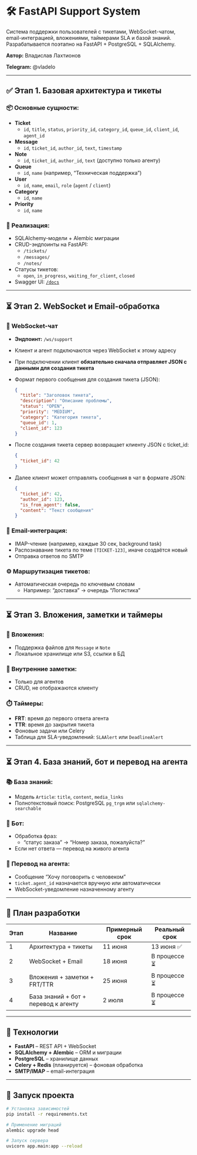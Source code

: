 # 🛠️ FastAPI Support System

Система поддержки пользователей с тикетами, WebSocket-чатом, email-интеграцией, вложениями, таймерами SLA и базой знаний. Разрабатывается поэтапно на FastAPI + PostgreSQL + SQLAlchemy.

**Автор:** Владислав Лахтионов

**Telegram:** @vladelo

---

## ✅ Этап 1. Базовая архитектура и тикеты

### 📦 Основные сущности:

- **Ticket**
  - `id`, `title`, `status`, `priority_id`, `category_id`, `queue_id`, `client_id`, `agent_id`
- **Message**
  - `id`, `ticket_id`, `author_id`, `text`, `timestamp`
- **Note**
  - `id`, `ticket_id`, `author_id`, `text` (доступно только агенту)
- **Queue**
  - `id`, `name` (например, “Техническая поддержка”)
- **User**
  - `id`, `name`, `email`, `role` (`agent` / `client`)
- **Category**
  - `id`, `name`
- **Priority**
  - `id`, `name`

### 🔧 Реализация:

- SQLAlchemy-модели + Alembic миграции
- CRUD-эндпоинты на FastAPI:
  - `/tickets/`
  - `/messages/`
  - `/notes/`
- Статусы тикетов:
  - `open`, `in_progress`, `waiting_for_client`, `closed`
- Swagger UI: [`/docs`](http://localhost:8000/docs)

---

## ⏳ Этап 2. WebSocket и Email-обработка

### 📲 WebSocket-чат

- **Эндпоинт:** `/ws/support`  
- Клиент и агент подключаются через WebSocket к этому адресу  
- При подключении клиент **обязательно сначала отправляет JSON с данными для создания тикета**  
- Формат первого сообщения для создания тикета (JSON):

  ```json
  {
    "title": "Заголовок тикета",
    "description": "Описание проблемы",
    "status": "OPEN",
    "priority": "MEDIUM",
    "category": "Категория тикета",
    "queue_id": 1,
    "client_id": 123
  }
  
- После создания тикета сервер возвращает клиенту JSON с ticket_id:

  ```json
  {
    "ticket_id": 42
  }

- Далее клиент может отправлять сообщения в чат в формате JSON:

  ```json
  {
    "ticket_id": 42,
    "author_id": 123,
    "is_from_agent": false,
    "content": "Текст сообщения"
  }

### 📧 Email-интеграция:

- IMAP-чтение (например, каждые 30 сек, background task)
- Распознавание тикета по теме `[TICKET-123]`, иначе создаётся новый
- Отправка ответов по SMTP

### ⚙️ Маршрутизация тикетов:

- Автоматическая очередь по ключевым словам
  - Например: “доставка” → очередь “Логистика”

---

## ⏳ Этап 3. Вложения, заметки и таймеры

### 📂 Вложения:

- Поддержка файлов для `Message` и `Note`
- Локальное хранилище или S3, ссылки в БД

### 📝 Внутренние заметки:

- Только для агентов
- CRUD, не отображаются клиенту

### ⏱️ Таймеры:

- **FRT**: время до первого ответа агента
- **TTR**: время до закрытия тикета
- Фоновые задачи или Celery
- Таблица для SLA-уведомлений: `SLAAlert` или `DeadlineAlert`

---

## ⏳ Этап 4. База знаний, бот и перевод на агента

### 📚 База знаний:

- Модель `Article`: `title`, `content`, `media_links`
- Полнотекстовый поиск: PostgreSQL `pg_trgm` или `sqlalchemy-searchable`

### 🤖 Бот:

- Обработка фраз:
  - “статус заказа” → “Номер заказа, пожалуйста?”
- Если нет ответа — перевод на живого агента

### 👤 Перевод на агента:

- Сообщение “Хочу поговорить с человеком”
- `ticket.agent_id` назначается вручную или автоматически
- WebSocket-уведомление назначенному агенту

---

## 🏁 План разработки

| Этап | Название                            | Примерный срок | Реальный срок |
|------|-------------------------------------|----------------|---------------|
| 1    | Архитектура + тикеты                | 11 июня        | 13 июня ✅     |
| 2    | WebSocket + Email                   | 18 июня        | В процессе ⏳  |
| 3    | Вложения + заметки + FRT/TTR        | 25 июня        | В процессе ⏳  |
| 4    | База знаний + бот + перевод к агенту| 2 июля         | В процессе ⏳  |

---

## 🚀 Технологии

- **FastAPI** – REST API + WebSocket
- **SQLAlchemy + Alembic** – ORM и миграции
- **PostgreSQL** – хранилище данных
- **Celery + Redis** (планируется) – фоновая обработка
- **SMTP/IMAP** – email-интеграция

---

## 🧪 Запуск проекта

```bash
# Установка зависимостей
pip install -r requirements.txt

# Применение миграций
alembic upgrade head

# Запуск сервера
uvicorn app.main:app --reload